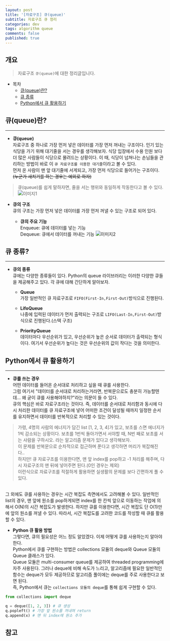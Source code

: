 ```yaml
---
layout: post
title: '[자료구조] 큐(queue)'
subtitle: 자료구조 큐 정리
categories: dev
tags: algorithm queue
comments: false
published: true
---
```


## 개요
> 자료구조 `큐(queue)`에 대한 정리글입니다.

- 목차
	- [큐(queue)란?](#큐queue란) 
	- [큐 종류](#큐-종류)
  - [Python에서 큐 활용하기](#python에서-큐-활용하기)

## 큐(queue)란?
---

* __큐(queue)__  
자료구조 중 하나로 가장 먼저 넣은 데이터를 가장 먼저 꺼내는 구조이다.
인기 있는 식당을 가기 위해 대기줄을 서는 경우를 생각해보자. 식당 입장에서 수용 인원 보다 더 많은 사람들이 식당으로 몰려드는 상황이다. 이 때, 식당이 넘쳐나는 손님들을 관리하는 방법이 바로 이 `큐 자료구조를 이용한 대기줄`이라고 볼 수 있다.  
먼저 온 사람이 맨 앞 대기줄에 서게되고, 가장 먼저 식당으로 들어가는 구조이다.~~(누군가 새치기를 하는 경우는 예외로 하자)~~  
> 큐(queue)를 쉽게 말하자면, 줄을 서는 행위와 동일하게 작동한다고 볼 수 있다.
![이미지1](https://jsim6342.github.io/assets/img/dev/algorithm/2021-04-14-dev-algorithm-queue-picture1.png)

* __큐의 구조__  
큐의 구조는 가장 먼저 넣은 데이터를 가장 먼저 꺼낼 수 있는 구조로 되어 있다.

  - __큐의 주요 기능__  
  Enqueue: 큐에 데이터를 넣는 기능  
  Dequeue: 큐에서 데이터를 꺼내는 기능
![이미지2](https://jsim6342.github.io/assets/img/dev/algorithm/2021-04-14-dev-algorithm-queue-picture2.png)



## 큐 종류?
---

* __큐의 종류__  
큐에는 다양한 종류들이 있다. Python의 queue 라이브러리는 이러한 다양한 큐들을 제공해주고 있다. 각 큐에 대해 간단하게 알아보자.
  - __Queue__  
  가장 일반적인 큐 자료구조로 `FIFO(First-In,First-Out)`방식으로 진행된다.  

  - __LifoQueue__  
  나중에 입력된 데이터가 먼저 출력되는 구조로 `LIFO(Last-In,First-Out)`방식으로 진행된다.(스택 구조)  

  - __PriorityQueue__  
  데이터마다 우선순위가 있고, 우선순위가 높은 순서로 데이터가 출력되는 형식이다. 여기서 우선순위가 높다는 것은 우선순위의 값이 작다는 것을 의미한다.  



## Python에서 큐 활용하기
---

* __큐를 쓰는 경우__  
어떤 데이터를 들어온 순서대로 처리하고 싶을 때 큐를 사용한다.  
그럼 여기서 "데이터를 순서대로 처리하는거라면, 반복문으로도 충분히 가능할텐데... 왜 굳이 큐를 사용해야하지?"라는 의문이 들 수 있다.  
큐의 핵심은 바로 자료구조라는 것이다. 즉, 데이터를 순서대로 처리함과 동시에 다시 처리한 데이터를 큐 자료구조에 넣어 어떠한 조건이 달성될 때까지 일정한 순서를 유지하면서 데이터를 반복적으로 처리할 수 있는 것이다.
> 가령, 4명의 사람의 에너지가 담긴 list [1, 2, 3, 4]가 있고, 보초를 스면 에너지가 1씩 감소되는 상황이다. 보초를 1번씩 돌아가면서 서야할 때, N번 째로 보초를 서는 사람을 구하시오. 라는 알고리즘 문제가 있다고 생각해보자.  
> 이 문제를 반복문으로 순차적으로 접근하며 푼다고 생각하면 머리가 복잡해진다..  
> 하지만! 큐 자료구조를 이용한다면, 맨 앞 index를 pop하고 -1 처리를 해주며, 다시 자료구조의 맨 뒤에 넣어주면 된다.(0인 경우는 제외)  
> 이런식으로 자료구조를 적절하게 활용하면 실생활의 문제를 보다 간편하게 풀 수 있다.
</br>
그 외에도 큐를 사용하는 경우는 시간 복잡도 측면에서도 고려해볼 수 있다.
일반적인 list의 경우, 맨 앞에 원소를 pop하게되면 index를 한 칸씩 앞으로 이동하는 작업에 의해서 O(N)의 시간 복잡도가 발생한다.  
하지만 큐를 이용한다면, 시간 복잡도 단 O(1)만에 앞의 원소를 꺼낼 수 있다.  
따라서, 시간 복잡도를 고려한 코드를 작성할 때 큐를 활용할 수 있다.


* __Python 큐 활용 방법__  
그렇다면, 큐의 필요성은 어느 정도 알았겠다. 이제 어떻게 큐를 사용하는지 알아야한다.  
Python에서 큐를 구현하는 방법은 collections 모듈의 deque와 Queue 모듈의 Queue 클래스가 있다.  
Queue 모듈은 multi-consumer queue를 제공하여 threaded programming에 자주 사용된다. 그러나 deque에 비해 속도가 느리고, 알고리즘에 필요한 일반적인 함수는 deque가 모두 제공하므로 알고리즘 풀이에는 deque를 주로 사용한다고 보면 된다.  
즉, Python에서 큐는 `collections 모듈의 deque`를 통해 쉽게 구현할 수 있다.
```Python  
from collections import deque

q = deque([1, 2, 3]) # 큐 생성
q.popleft() # 가장 앞 원소를 꺼내며 return
q.append(x) # 맨 뒤 index에 원소 추가

```



## 참고
</br>
<https://velog.io/@iacid123/%EC%9E%90%EB%A3%8C%EA%B5%AC%EC%A1%B0-Queue%ED%81%90>

